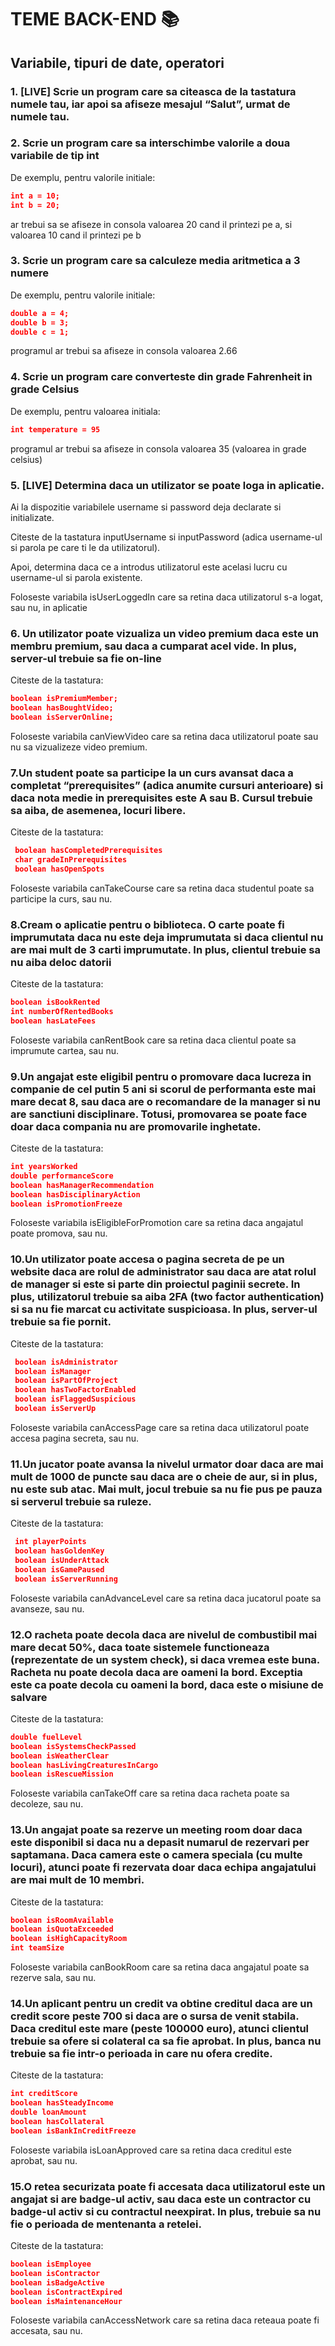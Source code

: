 
# TEME BACK-END 📚

## Variabile, tipuri de date, operatori

### 1. [LIVE] Scrie un program care sa citeasca de la tastatura numele tau, iar apoi sa afiseze mesajul “Salut”, urmat de numele tau.


### 2. Scrie un program care sa interschimbe valorile a doua variabile de tip int
De exemplu, pentru valorile initiale: 
```json
int a = 10;
int b = 20;
```  
ar trebui sa se afiseze in consola valoarea 20 cand il printezi pe a, si valoarea 10 cand il printezi pe b
 
### 3. Scrie un program care sa calculeze media aritmetica a 3 numere
De exemplu, pentru valorile initiale:
```json
double a = 4;
double b = 3;
double c = 1;
```  
programul ar trebui sa afiseze in consola valoarea 2.66
 
### 4. Scrie un program care converteste din grade Fahrenheit in grade Celsius
De exemplu, pentru valoarea initiala:
```json
int temperature = 95 
```  
programul ar trebui sa afiseze in consola valoarea 35 (valoarea in grade celsius)

### 5. [LIVE] Determina daca un utilizator se poate loga in aplicatie. 
Ai la dispozitie variabilele username si password deja declarate si initializate.  

Citeste de la tastatura inputUsername si inputPassword (adica username-ul si parola pe care ti le da utilizatorul).

Apoi, determina daca ce a introdus utilizatorul este acelasi lucru cu username-ul si parola existente.

Foloseste variabila isUserLoggedIn care sa retina daca utilizatorul s-a logat, sau nu, in aplicatie

### 6. Un utilizator poate vizualiza un video premium daca este un membru premium, sau daca a cumparat acel vide. In plus, server-ul trebuie sa fie on-line
Citeste de la tastatura:
```json
boolean isPremiumMember;
boolean hasBoughtVideo;
boolean isServerOnline;
```  
Foloseste variabila canViewVideo care sa retina daca utilizatorul poate sau nu sa vizualizeze video premium.

### 7.Un student poate sa participe la un curs avansat daca a completat “prerequisites” (adica anumite cursuri anterioare) si daca nota medie in prerequisites este A sau B. Cursul trebuie sa aiba, de asemenea, locuri libere.
Citeste de la tastatura:
```json
 boolean hasCompletedPrerequisites 
 char gradeInPrerequisites 
 boolean hasOpenSpots 
 ```  
Foloseste variabila canTakeCourse care sa retina daca studentul poate sa participe la curs, sau nu.

### 8.Cream o aplicatie pentru o biblioteca. O carte poate fi imprumutata daca nu este deja imprumutata si daca clientul nu are mai mult de 3 carti imprumutate. In plus, clientul trebuie sa nu aiba deloc datorii
Citeste de la tastatura:
```json
boolean isBookRented
int numberOfRentedBooks
boolean hasLateFees
```  
Foloseste variabila canRentBook care sa retina daca clientul poate sa imprumute cartea, sau nu.

### 9.Un angajat este eligibil pentru o promovare daca lucreza in companie de cel putin 5 ani si scorul de performanta este mai mare decat 8, sau daca are o recomandare de la manager si nu are sanctiuni disciplinare. Totusi, promovarea se poate face doar daca compania nu are promovarile inghetate.
Citeste de la tastatura:
```json
int yearsWorked 
double performanceScore 
boolean hasManagerRecommendation
boolean hasDisciplinaryAction 
boolean isPromotionFreeze 
```  
Foloseste variabila isEligibleForPromotion care sa retina daca angajatul poate promova, sau nu.

 ### 10.Un utilizator poate accesa o pagina secreta de pe un website daca are rolul de administrator sau daca are atat rolul de manager si este si parte din proiectul paginii secrete. In plus, utilizatorul trebuie sa aiba 2FA (two factor authentication) si sa nu fie marcat cu activitate suspicioasa. In plus, server-ul trebuie sa fie pornit.
Citeste de la tastatura:
```json
 boolean isAdministrator
 boolean isManager 
 boolean isPartOfProject
 boolean hasTwoFactorEnabled
 boolean isFlaggedSuspicious
 boolean isServerUp 
 ```  
Foloseste variabila canAccessPage care sa retina daca utilizatorul poate accesa pagina secreta, sau nu.

### 11.Un jucator poate avansa la nivelul urmator doar daca are mai mult de 1000 de puncte sau daca are o cheie de aur, si in plus, nu este sub atac. Mai mult, jocul trebuie sa nu fie pus pe pauza si serverul trebuie sa ruleze.
Citeste de la tastatura:
```json
 int playerPoints 
 boolean hasGoldenKey 
 boolean isUnderAttack 
 boolean isGamePaused 
 boolean isServerRunning 
 ```  
Foloseste variabila canAdvanceLevel care sa retina daca jucatorul poate sa avanseze, sau nu.

### 12.O racheta poate decola daca are nivelul de combustibil mai mare decat 50%, daca toate sistemele functioneaza (reprezentate de un system check), si daca vremea este buna. Racheta nu poate decola daca are oameni la bord. Exceptia este ca poate decola cu oameni la bord, daca este o misiune de salvare
Citeste de la tastatura:
```json
double fuelLevel 
boolean isSystemsCheckPassed 
boolean isWeatherClear
boolean hasLivingCreaturesInCargo
boolean isRescueMission 
```  
Foloseste variabila canTakeOff care sa retina daca racheta poate sa decoleze, sau nu.

### 13.Un angajat poate sa rezerve un meeting room doar daca este disponibil si daca nu a depasit numarul de rezervari per saptamana. Daca camera este o camera speciala (cu multe locuri), atunci poate fi rezervata doar daca echipa angajatului are mai mult de 10 membri.
Citeste de la tastatura:
```json
boolean isRoomAvailable
boolean isQuotaExceeded
boolean isHighCapacityRoom
int teamSize
```  
Foloseste variabila canBookRoom care sa retina daca angajatul poate sa rezerve sala, sau nu.

### 14.Un aplicant pentru un credit va obtine creditul daca are un credit score peste 700 si daca are o sursa de venit stabila. Daca creditul este mare (peste 100000 euro), atunci clientul trebuie sa ofere si colateral ca sa fie aprobat. In plus, banca nu trebuie sa fie intr-o perioada in care nu ofera credite.
Citeste de la tastatura:
```json
int creditScore
boolean hasSteadyIncome 
double loanAmount 
boolean hasCollateral 
boolean isBankInCreditFreeze 
```  
Foloseste variabila isLoanApproved care sa retina daca creditul este aprobat, sau nu.

### 15.O retea securizata poate fi accesata daca utilizatorul este un angajat si are badge-ul activ, sau daca este un contractor cu badge-ul activ si cu contractul neexpirat. In plus, trebuie sa nu fie o perioada de mentenanta a retelei.
Citeste de la tastatura:
```json
boolean isEmployee 
boolean isContractor
boolean isBadgeActive 
boolean isContractExpired 
boolean isMaintenanceHour 
```  
Foloseste variabila canAccessNetwork care sa retina daca reteaua poate fi accesata, sau nu.
